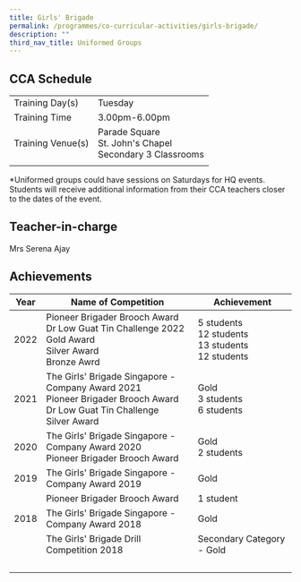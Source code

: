 ```yaml
---
title: Girls' Brigade
permalink: /programmes/co-curricular-activities/girls-brigade/
description: ""
third_nav_title: Uniformed Groups
---
```

CCA Schedule
------------

| | |
| --- | --- | 
| Training Day(s) | Tuesday |  
| Training Time | 3.00pm-6.00pm |  
| Training Venue(s) | Parade Square<br>St. John's Chapel<br>Secondary 3 Classrooms | 
| | |

\*Uniformed groups could have sessions on Saturdays for HQ events. Students will receive additional information from their CCA teachers closer to the dates of the event. 

Teacher-in-charge
------------------

Mrs Serena Ajay 
 

Achievements
------------

| Year | Name of Competition | Achievement |
| --- | --- | --- |
| 2022 | Pioneer Brigader Brooch Award <br> Dr Low Guat Tin Challenge 2022 <br> Gold Award <br> Silver Award <br> Bronze Awrd | 5 students <br> 12 students <br> 13 students <br> 12 students |
| 2021 | The Girls' Brigade Singapore - Company Award 2021 <br> Pioneer Brigader Brooch Award <br> Dr Low Guat Tin Challenge <br> Silver Award   | Gold <br> 3 students <br> 6 students |
| 2020 | The Girls' Brigade Singapore - Company Award 2020 <br> Pioneer Brigader Brooch Award | Gold <br> 2 students |
| 2019 | The Girls' Brigade Singapore - Company Award 2019 | Gold |
|   | Pioneer Brigader Brooch Award | 1 student  |
| 2018 | The Girls' Brigade Singapore - Company Award 2018  | Gold  |
|   | The Girls' Brigade Drill Competition 2018 | Secondary Category - Gold  |
|   |   |   |
     